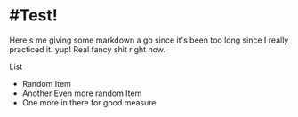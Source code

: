 #Test!
=====

Here's me giving some markdown a go since it's been too long since I really practiced it. 
yup! Real fancy shit right now.

List
* Random Item
* Another Even more random Item
* One more in there for good measure

